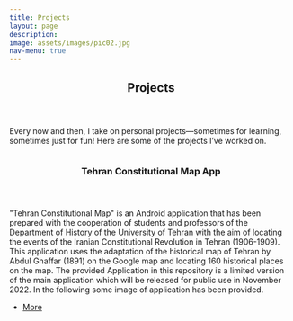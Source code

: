 ```yaml
---
title: Projects
layout: page
description:
image: assets/images/pic02.jpg
nav-menu: true
---
```


<!-- Main -->
<div id="main">

<!-- One -->
<section id="one">
	<div class="inner">
		<header class="major">
			<h2>Projects</h2>
		</header>
		<p>Every now and then, I take on personal projects—sometimes for learning, sometimes just for fun! Here are some of the projects I’ve worked on.</p>
	</div>
</section>

<!-- Two -->
<section id="two" class="spotlights">
	<section>
		<a href="https://github.com/Sepehr-Samavati/Tehran-Constitutional-Map-Application" class="image" style="height:600px" target="_blank">
			<img src="{% link assets/images/pic06.jpg %}" alt="" data-position="center center" />
		</a>
		<div class="content">
			<div class="inner">
				<header class="major">
					<h3>Tehran Constitutional Map App</h3>
				</header>
				<p>"Tehran Constitutional Map" is an Android application that has been prepared with the cooperation of students and professors of the Department of History of the University of Tehran with the aim of locating the events of the Iranian Constitutional Revolution in Tehran (1906-1909). This application uses the adaptation of the historical map of Tehran by Abdul Ghaffar (1891) on the Google map and locating 160 historical places on the map.
The provided Application in this repository is a limited version of the main application which will be released for public use in November 2022. In the following some image of application has been provided.</p>
				<ul class="actions">
					<li><a href="https://github.com/Sepehr-Samavati/Tehran-Constitutional-Map-Application" target="_blank" class="button">More</a></li>
				</ul>
			</div>
		</div>
	</section>
</section>


</div>
